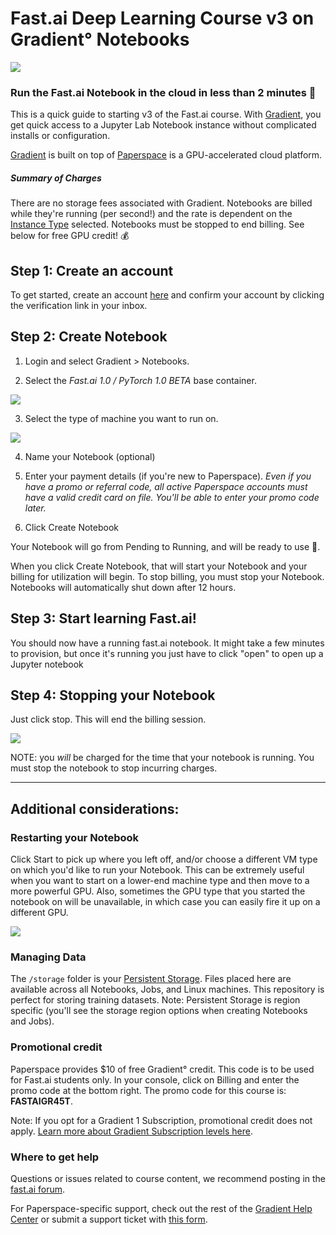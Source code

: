 # Fast.ai Deep Learning Course v3 on Gradient° Notebooks

![](./images/gradient/gradientFastAIv3.png)

### Run the Fast.ai Notebook in the cloud in less than 2 minutes 🚀

This is a quick guide to starting v3 of the Fast.ai course. With [Gradient](https://www.paperspace.com/gradient), you get quick access to a Jupyter Lab Notebook instance without complicated installs or configuration.

[Gradient](https://www.paperspace.com/gradient) is built on top of [Paperspace](https://www.paperspace.com/) is a GPU-accelerated cloud platform. 

##### Summary of Charges
There are no storage fees associated with Gradient. Notebooks are billed while they're running (per second!) and the rate is dependent on the [Instance Type](https://support.paperspace.com/hc/en-us/articles/360007742114-Gradient-Instance-Types) selected.  Notebooks must be stopped to end billing. See below for free GPU credit! 💰

## Step 1: Create an account
To get started, create an account [here](https://www.paperspace.com/account/signup) and confirm your account by clicking the verification link in your inbox.

## Step 2: Create Notebook
1. Login and select Gradient > Notebooks.

2. Select the *Fast.ai 1.0 / PyTorch 1.0 BETA* base container.

![](./images/gradient/createNotebook.png)

3. Select the type of machine you want to run on.

![](./images/gradient/chooseMachineType.png)

4. Name your Notebook (optional)

5. Enter your payment details (if you're new to Paperspace). *Even if you have a promo or referral code, all active Paperspace accounts must have a valid credit card on file. You'll be able to enter your promo code later.*

6. Click Create Notebook

Your Notebook will go from Pending to Running, and will be ready to use :star2:.

When you click Create Notebook, that will start your Notebook and your billing for utilization will begin. To stop billing, you must stop your Notebook. Notebooks will automatically shut down after 12 hours.

## Step 3: Start learning Fast.ai!
You should now have a running fast.ai notebook. It might take a few minutes to provision, but once it's running you just have to click "open" to open up a Jupyter notebook

## Step 4: Stopping your Notebook
Just click stop.  This will end the billing session.

![](./images/gradient/stopNotebook.png)

NOTE: you *will* be charged for the time that your notebook is running. You must stop the notebook to stop incurring charges.

---

## Additional considerations:

### Restarting your Notebook
Click Start to pick up where you left off, and/or choose a different VM type on which you'd like to run your Notebook. This can be extremely useful when you want to start on a lower-end machine type and then move to a more powerful GPU. Also, sometimes the GPU type that you started the notebook on will be unavailable, in which case you can easily fire it up on a different GPU.

![](./images/gradient/restartNotebook.png)

### Managing Data
The `/storage` folder is your [Persistent Storage](https://support.paperspace.com/hc/en-us/articles/360001468133-Persistent-Storage). Files placed here are available across all Notebooks, Jobs, and Linux machines. This repository is perfect for storing training datasets. Note: Persistent Storage is region specific (you'll see the storage region options when creating Notebooks and Jobs).

### Promotional credit
Paperspace provides $10 of free Gradient° credit. This code is to be used for Fast.ai students only. In your console, click on Billing and enter the promo code at the bottom right. The promo code for this course is: **FASTAIGR45T**.

Note: If you opt for a Gradient 1 Subscription, promotional credit does not apply. [Learn more about Gradient Subscription levels here](https://support.paperspace.com/hc/en-us/articles/360002068913-Gradient-Subscriptions).

### Where to get help

Questions or issues related to course content, we recommend posting in the [fast.ai forum](http://forums.fast.ai/).

For Paperspace-specific support, check out the rest of the [Gradient Help Center](https://support.paperspace.com/hc/en-us/categories/115000426054-Gradient-) or submit a support ticket with [this form](https://support.paperspace.com/hc/en-us/requests/new).
